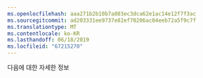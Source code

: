 ```yaml
---
ms.openlocfilehash: aaa271b2b10b7a803ec3dca62e1ac14e12f7f3ac
ms.sourcegitcommit: ad203331ee9737e82ef70206ac04eeb72a5f9c7f
ms.translationtype: MT
ms.contentlocale: ko-KR
ms.lasthandoff: 06/18/2019
ms.locfileid: "67215270"
---
```

다음에 대한 자세한 정보